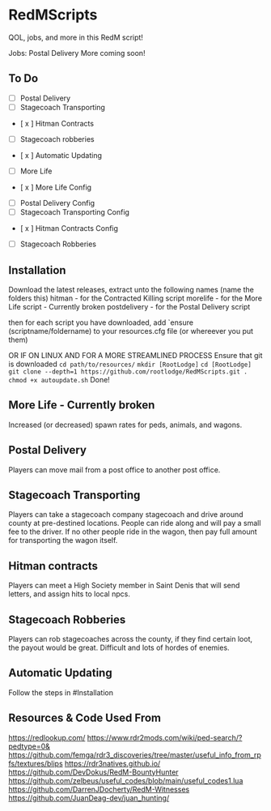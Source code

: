 # RedMScripts
QOL, jobs, and more in this RedM script!

Jobs:
Postal Delivery
More coming soon!

## To Do
- [ ] Postal Delivery
- [ ] Stagecoach Transporting
- [ x ] Hitman Contracts
- [ ] Stagecoach robberies
- [ x ] Automatic Updating
- [ ] More Life
- [ x ] More Life Config
- [ ] Postal Delivery Config
- [ ] Stagecoach Transporting Config
- [ x ] Hitman Contracts Config
- [ ] Stagecoach Robberies


## Installation
Download the latest releases, extract unto the following names (name the folders this)
hitman - for the Contracted Killing script
morelife - for the More Life script - Currently broken
postdelivery - for the Postal Delivery script

then for each script you have downloaded, add `ensure (scriptname/foldername) to your resources.cfg file (or whereever you put them)


OR IF ON LINUX AND FOR A MORE STREAMLINED PROCESS
Ensure that git is downloaded 
`cd path/to/resources/`
`mkdir [RootLodge]`
`cd [RootLodge]`
`git clone --depth=1 https://github.com/rootlodge/RedMScripts.git .`
`chmod +x autoupdate.sh`
Done!

## More Life - Currently broken
Increased (or decreased) spawn rates for peds, animals, and wagons. 
## Postal Delivery
Players can move mail from a post office to another post office.
## Stagecoach Transporting
Players can take a stagecoach company stagecoach and drive around county at pre-destined locations. People can ride along and will pay a small fee to the driver. If no other people ride in the wagon, then pay full amount for transporting the wagon itself.

## Hitman contracts
Players can meet a High Society member in Saint Denis that will send letters, and assign hits to local npcs.

## Stagecoach Robberies
Players can rob stagecoaches across the county, if they find certain loot, the payout would be great. Difficult and lots of hordes of enemies.

## Automatic Updating
Follow the steps in #Installation




## Resources & Code Used From
https://redlookup.com/
https://www.rdr2mods.com/wiki/ped-search/?pedtype=0&
https://github.com/femga/rdr3_discoveries/tree/master/useful_info_from_rpfs/textures/blips
https://rdr3natives.github.io/
https://github.com/DevDokus/RedM-BountyHunter
https://github.com/zelbeus/useful_codes/blob/main/useful_codes1.lua
https://github.com/DarrenJDocherty/RedM-Witnesses
https://github.com/JuanDeag-dev/juan_hunting/